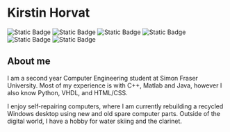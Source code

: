 # Kirstin Horvat
<img alt="Static Badge" src="https://img.shields.io/badge/-C%2B%2B-blue?logo=cplusplus&labelColor=grey">  
<img alt="Static Badge" src="https://img.shields.io/badge/Java-%2523ED8B00?logo=openjdk&logoColor=white&labelColor=grey&color=blue">  
<img alt="Static Badge" src="https://img.shields.io/badge/-Python-blue?logo=python&logoColor=white&labelColor=grey"> 
<img alt="Static Badge" src="https://img.shields.io/badge/-LaTeX-LaTeX?logo=latex&logoColor=white&labelColor=grey&color=blue">
<img alt="Static Badge" src="https://img.shields.io/badge/HTML-label?logo=html5&logoColor=white&labelColor=grey&color=blue">

<img alt="Static Badge" src="https://img.shields.io/badge/-Eclipse-blue?logo=eclipse&logoColor=white&labelColor=grey">

## About me
I am a second year Computer Engineering student at Simon Fraser University. Most of my experience is with C++, Matlab and Java, however I also know Python, VHDL, and HTML/CSS.

I enjoy self-repairing computers, where I am currently rebuilding a recycled Windows desktop using new and old spare computer parts. Outside of the digital world, I have a hobby for water skiing and the clarinet.


<!---
kbph05/kbph05 is a ✨ special ✨ repository because its `README.md` (this file) appears on your GitHub profile.
You can click the Preview link to take a look at your changes.
--->
